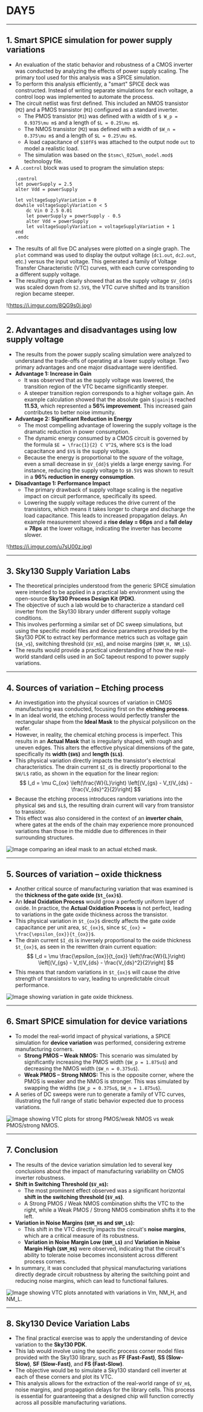 # DAY5


***

## 1. Smart SPICE simulation for power supply variations

* An evaluation of the static behavior and robustness of a CMOS inverter was conducted by analyzing the effects of power supply scaling. The primary tool used for this analysis was a SPICE simulation.
* To perform this analysis efficiently, a "smart" SPICE deck was constructed. Instead of writing separate simulations for each voltage, a control loop was implemented to automate the process.
* The circuit netlist was first defined. This included an NMOS transistor (`M2`) and a PMOS transistor (`M1`) configured as a standard inverter.
    * The PMOS transistor (`M1`) was defined with a width of `$ W_p = 0.9375\mu m$` and a length of `$L = 0.25\mu m$`.
    * The NMOS transistor (`M2`) was defined with a width of `$W_n = 0.375\mu m$` and a length of `$L = 0.25\mu m$`.
    * A load capacitance of `$10fF$` was attached to the output node `out` to model a realistic load.
    * The simulation was based on the `$tsmc\_025um\_model.mod$` technology file.
* A `.control` block was used to program the simulation steps:
    ```spice
    .control
    let powerSupply = 2.5
    alter Vdd = powerSupply

    let voltageSupplyVariation = 0
    dowhile voltageSupplyVariation < 5
        dc Vin 0 2.5 0.01
        let powerSupply = powerSupply - 0.5
        alter Vdd = powerSupply
        let voltageSupplyVariation = voltageSupplyVariation + 1
    end
    .endc
    ```
* The results of all five DC analyses were plotted on a single graph. The `plot` command was used to display the output voltage (`dc1.out`, `dc2.out`, etc.) versus the input voltage. This generated a family of Voltage Transfer Characteristic (VTC) curves, with each curve corresponding to a different supply voltage.
* The resulting graph clearly showed that as the supply voltage `$V_{dd}$` was scaled down from `$2.5V$`, the VTC curve shifted and its transition region became steeper.

!(https://i.imgur.com/8QG9s0j.jpg)

***

## 2. Advantages and disadvantages using low supply voltage

* The results from the power supply scaling simulation were analyzed to understand the trade-offs of operating at a lower supply voltage. Two primary advantages and one major disadvantage were identified.
* **Advantage 1: Increase in Gain**
    * It was observed that as the supply voltage was lowered, the transition region of the VTC became significantly steeper.
    * A steeper transition region corresponds to a higher voltage gain. An example calculation showed that the absolute gain `$|gain|$` reached **11.53**, which represented a **56% improvement**. This increased gain contributes to better noise immunity.
* **Advantage 2: Significant Reduction in Energy**
    * The most compelling advantage of lowering the supply voltage is the dramatic reduction in power consumption.
    * The dynamic energy consumed by a CMOS circuit is governed by the formula `$E = \frac{1}{2} C V^2$`, where `$C$` is the load capacitance and `$V$` is the supply voltage.
    * Because the energy is proportional to the *square* of the voltage, even a small decrease in `$V_{dd}$` yields a large energy saving. For instance, reducing the supply voltage to `$0.5V$` was shown to result in a **96% reduction in energy consumption**.
* **Disadvantage 1: Performance Impact**
    * The primary drawback of supply voltage scaling is the negative impact on circuit performance, specifically its speed.
    * Lowering the supply voltage reduces the drive current of the transistors, which means it takes longer to charge and discharge the load capacitance. This leads to increased propagation delays. An example measurement showed a **rise delay = 66ps** and a **fall delay = 78ps** at the lower voltage, indicating the inverter has become slower.

!(https://i.imgur.com/u7sU00z.jpg)

***

## 3. Sky130 Supply Variation Labs

* The theoretical principles understood from the generic SPICE simulation were intended to be applied in a practical lab environment using the open-source **Sky130 Process Design Kit (PDK)**.
* The objective of such a lab would be to characterize a standard cell inverter from the Sky130 library under different supply voltage conditions.
* This involves performing a similar set of DC sweep simulations, but using the specific model files and device parameters provided by the Sky130 PDK to extract key performance metrics such as voltage gain (`$A_v$`), switching threshold (`$V_m$`), and noise margins (`$NM_H, NM_L$`).
* The results would provide a practical understanding of how the real-world standard cells used in an SoC tapeout respond to power supply variations.

***

## 4. Sources of variation – Etching process

* An investigation into the physical sources of variation in CMOS manufacturing was conducted, focusing first on the **etching process**.
* In an ideal world, the etching process would perfectly transfer the rectangular shape from the **Ideal Mask** to the physical polysilicon on the wafer.
* However, in reality, the chemical etching process is imperfect. This results in an **Actual Mask** that is irregularly shaped, with rough and uneven edges. This alters the effective physical dimensions of the gate, specifically its **width (`$W$`)** and **length (`$L$`)**.
* This physical variation directly impacts the transistor's electrical characteristics. The drain current `$I_d$` is directly proportional to the `$W/L$` ratio, as shown in the equation for the linear region:
    $$
    I_d = \mu C_{ox} \left(\frac{W}{L}\right) \left[(V_{gs} - V_t)V_{ds} - \frac{V_{ds}^2}{2}\right]
    $$
* Because the etching process introduces random variations into the physical `$W$` and `$L$`, the resulting drain current will vary from transistor to transistor.
* This effect was also considered in the context of an **inverter chain**, where gates at the ends of the chain may experience more pronounced variations than those in the middle due to differences in their surrounding structures.

![Image comparing an ideal mask to an actual etched mask.](https://i.imgur.com/oD4jCjU.jpg)

***

## 5. Sources of variation – oxide thickness

* Another critical source of manufacturing variation that was examined is the **thickness of the gate oxide (`$t_{ox}$`)**.
* An **Ideal Oxidation Process** would grow a perfectly uniform layer of oxide. In practice, the **Actual Oxidation Process** is not perfect, leading to variations in the gate oxide thickness across the transistor.
* This physical variation in `$t_{ox}$` directly affects the gate oxide capacitance per unit area, `$C_{ox}$`, since `$C_{ox} = \frac{\epsilon_{ox}}{t_{ox}}$`.
* The drain current `$I_d$` is inversely proportional to the oxide thickness `$t_{ox}$`, as seen in the rewritten drain current equation:
    $$
    I_d = \mu \frac{\epsilon_{ox}}{t_{ox}} \left(\frac{W}{L}\right) \left[(V_{gs} - V_t)V_{ds} - \frac{V_{ds}^2}{2}\right]
    $$
* This means that random variations in `$t_{ox}$` will cause the drive strength of transistors to vary, leading to unpredictable circuit performance.

![Image showing variation in gate oxide thickness.](https://i.imgur.com/n6iG9uB.jpg)

***

## 6. Smart SPICE simulation for device variations

* To model the real-world impact of physical variations, a SPICE simulation for **device variation** was performed, considering extreme manufacturing corners.
    * **Strong PMOS – Weak NMOS:** This scenario was simulated by significantly increasing the PMOS width (`$W_p = 1.875u$`) and decreasing the NMOS width (`$W_n = 0.375u$`).
    * **Weak PMOS – Strong NMOS:** This is the opposite corner, where the PMOS is weaker and the NMOS is stronger. This was simulated by swapping the widths (`$W_p = 0.375u$`, `$W_n = 1.875u$`).
* A series of DC sweeps were run to generate a family of VTC curves, illustrating the full range of static behavior expected due to process variations.

![Image showing VTC plots for strong PMOS/weak NMOS vs weak PMOS/strong NMOS.](https://i.imgur.com/X4uN0sL.jpg)

***

## 7. Conclusion

* The results of the device variation simulation led to several key conclusions about the impact of manufacturing variability on CMOS inverter robustness.
* **Shift in Switching Threshold (`$V_m$`):**
    * The most prominent effect observed was a significant horizontal **shift in the switching threshold (`$V_m$`)**.
    * A Strong PMOS / Weak NMOS combination shifts the VTC to the right, while a Weak PMOS / Strong NMOS combination shifts it to the left.
* **Variation in Noise Margins (`$NM_H$` and `$NM_L$`):**
    * This shift in the VTC directly impacts the circuit's **noise margins**, which are a critical measure of its robustness.
    * **Variation in Noise Margin Low (`$NM_L$`)** and **Variation in Noise Margin High (`$NM_H$`)** were observed, indicating that the circuit's ability to tolerate noise becomes inconsistent across different process corners.
* In summary, it was concluded that physical manufacturing variations directly degrade circuit robustness by altering the switching point and reducing noise margins, which can lead to functional failures.

![Image showing VTC plots annotated with variations in Vm, NM_H, and NM_L.](https://i.imgur.com/Y82hFfN.jpg)

***

## 8. Sky130 Device Variation Labs

* The final practical exercise was to apply the understanding of device variation to the **Sky130 PDK**.
* This lab would involve using the specific process corner model files provided with the Sky130 library, such as **FF (Fast-Fast)**, **SS (Slow-Slow)**, **SF (Slow-Fast)**, and **FS (Fast-Slow)**.
* The objective would be to simulate a Sky130 standard cell inverter at each of these corners and plot its VTC.
* This analysis allows for the extraction of the real-world range of `$V_m$`, noise margins, and propagation delays for the library cells. This process is essential for guaranteeing that a designed chip will function correctly across all possible manufacturing variations.
